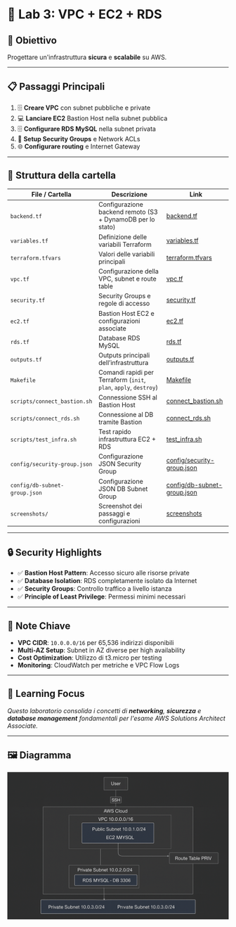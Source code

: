 # 🧪 Lab 3: VPC + EC2 + RDS

## 🎯 Obiettivo
Progettare un'infrastruttura **sicura** e **scalabile** su AWS.

---

## 📋 Passaggi Principali

1. 🗄️ **Creare VPC** con subnet pubbliche e private  
2. 💻 **Lanciare EC2** Bastion Host nella subnet pubblica  
3. 🗄️ **Configurare RDS MySQL** nella subnet privata  
4. 🔐 **Setup Security Groups** e Network ACLs  
5. 🌐 **Configurare routing** e Internet Gateway  

---

## 📁 Struttura della cartella

| File / Cartella | Descrizione | Link |
|-----------------|------------|------|
| `backend.tf`    | Configurazione backend remoto (S3 + DynamoDB per lo stato) | [backend.tf](./backend.tf) |
| `variables.tf`  | Definizione delle variabili Terraform | [variables.tf](./variables.tf) |
| `terraform.tfvars` | Valori delle variabili principali | [terraform.tfvars](./terraform.tfvars) |
| `vpc.tf`        | Configurazione della VPC, subnet e route table | [vpc.tf](./vpc.tf) |
| `security.tf`   | Security Groups e regole di accesso | [security.tf](./security.tf) |
| `ec2.tf`        | Bastion Host EC2 e configurazioni associate | [ec2.tf](./ec2.tf) |
| `rds.tf`        | Database RDS MySQL | [rds.tf](./rds.tf) |
| `outputs.tf`    | Outputs principali dell’infrastruttura | [outputs.tf](./outputs.tf) |
| `Makefile`      | Comandi rapidi per Terraform (`init`, `plan`, `apply`, `destroy`) | [Makefile](./Makefile) |
| `scripts/connect_bastion.sh` | Connessione SSH al Bastion Host | [connect_bastion.sh](./scripts/connect_bastion.sh) |
| `scripts/connect_rds.sh` | Connessione al DB tramite Bastion | [connect_rds.sh](./scripts/connect_rds.sh) |
| `scripts/test_infra.sh` | Test rapido infrastruttura EC2 + RDS | [test_infra.sh](./scripts/test_infra.sh) |
| `config/security-group.json` | Configurazione JSON Security Group | [config/security-group.json](./config/security-group.json) |
| `config/db-subnet-group.json` | Configurazione JSON DB Subnet Group | [config/db-subnet-group.json](./config/db-subnet-group.json) |
| `screenshots/`  | Screenshot dei passaggi e configurazioni | [screenshots](./screenshots/) |

---

## 🔒 Security Highlights

- ✅ **Bastion Host Pattern**: Accesso sicuro alle risorse private  
- ✅ **Database Isolation**: RDS completamente isolato da Internet  
- ✅ **Security Groups**: Controllo traffico a livello istanza  
- ✅ **Principle of Least Privilege**: Permessi minimi necessari  

---

## 📝 Note Chiave

- **VPC CIDR**: `10.0.0.0/16` per 65,536 indirizzi disponibili  
- **Multi-AZ Setup**: Subnet in AZ diverse per high availability  
- **Cost Optimization**: Utilizzo di t3.micro per testing  
- **Monitoring**: CloudWatch per metriche e VPC Flow Logs  

---

## 📌 Learning Focus

*Questo laboratorio consolida i concetti di **networking**, **sicurezza** e **database management** fondamentali per l'esame AWS Solutions Architect Associate.*

---

## 🖼️ Diagramma

![Diagramma Lab3](./diagram/diagram-3.png)


